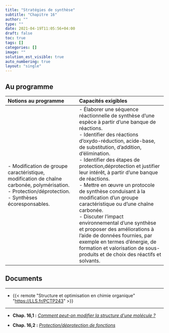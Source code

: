 ```yaml
---
title: "Stratégies de synthèse"
subtitle: "Chapitre 16"
author: ""
type: ""
date: 2021-04-19T11:05:56+04:00
draft: false
toc: true
tags: []
categories: []
image: ""
solution_est_visible: true
auto_numbering: true
layout: "single"
---
```


## Au programme

| Notions au programme | Capacités exigibles |
| :---- | :---- |
| - Modification de groupe caractéristique, modification de chaîne carbonée, polymérisation.<br />- Protection/déprotection.<br />- Synthèses écoresponsables. | - Élaborer une séquence réactionnelle de synthèse d’une espèce à partir d’une banque de réactions.<br />- Identifier des réactions d’oxydo-réduction, acide-base, de substitution, d’addition, d’élimination.<br />- Identifier des étapes de protection,déprotection et justifier leur intérêt, à partir d’une banque de réactions.<br />- Mettre en œuvre un protocole de synthèse conduisant à la modification d’un groupe caractéristique ou d’une chaîne carbonée.<br />- Discuter l’impact environnemental d’une synthèse et proposer des améliorations à l’aide de données fournies, par exemple en termes d’énergie, de formation et valorisation de sous-produits et de choix des réactifs et solvants. |

## Documents

----

- {{< remote "Structure et optimisation en chimie organique" "https://LLS.fr/PCTP243" >}}

----

- **Chap. 16,1 :** [*Comment peut-on modifier la structure d'une molécule ?*](1-modification-molecule-organique)

- **Chap. 16,2 :** [*Protection/déprotection de fonctions*](2-protection-fonctions)


